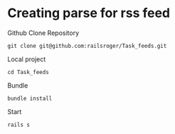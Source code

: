 # Creating parse for rss feed

Github Clone Repository
```
git clone git@github.com:railsroger/Task_feeds.git
```
Local project
```
cd Task_feeds

```
Bundle
```
bundle install
```
Start
```
rails s
```


